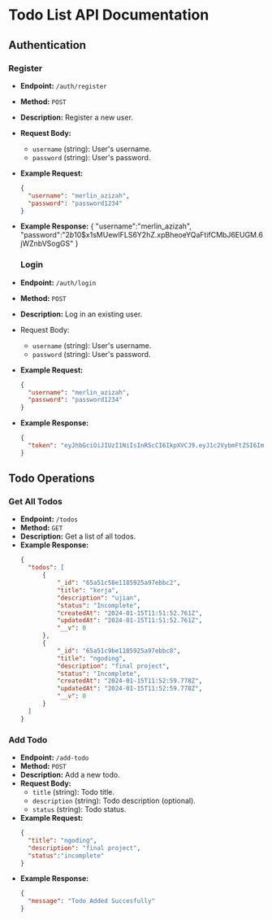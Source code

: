 # Todo List API Documentation

## Authentication

### Register
- **Endpoint:** `/auth/register`
- **Method:** `POST`
- **Description:** Register a new user.
- **Request Body:**
  - `username` (string): User's username.
  - `password` (string): User's password.
- **Example Request:**
  ```json
  {
    "username": "merlin_azizah",
    "password": "password1234"
  }
- **Example Response:**
  {
    "username":"merlin_azizah",
    "password":"$2b$10$x1sMUewIFLS6Y2hZ.xpBheoeYQaFtifCMbJ6EUGM.6jWZnbVSogGS"
  }

  ### Login
- **Endpoint:** `/auth/login`
- **Method:** `POST`
- **Description:** Log in an existing user.
- Request Body:
  - `username` (string): User's username.
  - `password` (string): User's password.
- **Example Request:**
  ```json
  {
    "username": "merlin_azizah",
    "password": "password1234"
  }
- **Example Response:**
  ```json
  {
    "token": "eyJhbGciOiJIUzI1NiIsInR5cCI6IkpXVCJ9.eyJ1c2VybmFtZSI6Im1lcmxpbl9heml6YWgiLCJpYXQiOjE3MDUzMzAyNDB9.fZRR3wky0U9UeMhidt3JhWFlkbn94UV80Kd5B4Fuo00"
  }

 ## Todo Operations
 
 ### Get All Todos
- **Endpoint:** `/todos`
- **Method:** `GET`
- **Description:** Get a list of all todos.
- **Example Response:**
  ```json
  {
    "todos": [
        {
            "_id": "65a51c58e1185925a97ebbc2",
            "title": "kerja",
            "description": "ujian",
            "status": "Incomplete",
            "createdAt": "2024-01-15T11:51:52.761Z",
            "updatedAt": "2024-01-15T11:51:52.761Z",
            "__v": 0
        },
        {
            "_id": "65a51c9be1185925a97ebbc8",
            "title": "ngoding",
            "description": "final project",
            "status": "Incomplete",
            "createdAt": "2024-01-15T11:52:59.778Z",
            "updatedAt": "2024-01-15T11:52:59.778Z",
            "__v": 0
        }
    ]
  }

 ### Add Todo
- **Endpoint:** `/add-todo`
- **Method:** `POST`
- **Description:** Add a new todo.
- **Request Body:**
  - `title` (string): Todo title.
  - `description` (string): Todo description (optional).
  - `status` (string): Todo status.
- **Example Request:**
  ```json
  {
    "title": "ngoding",
    "description": "final project",
    "status":"incomplete"
  }
- **Example Response:**
  ```json
  {
    "message": "Todo Added Succesfully"
  }
